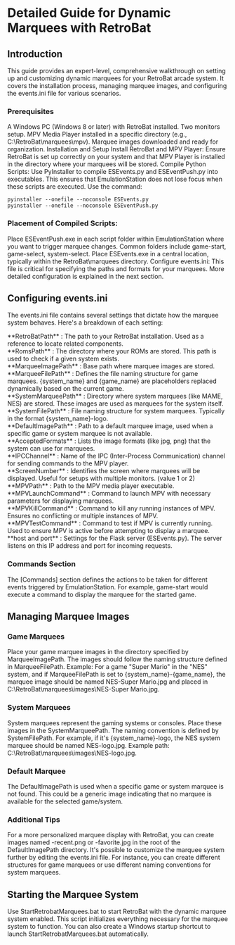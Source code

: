 <h1>Detailed Guide for Dynamic Marquees with RetroBat</h1>
<h2>Introduction</h2>
<p>
This guide provides an expert-level, comprehensive walkthrough on setting up and customizing dynamic marquees for your RetroBat arcade system. It covers the installation process, managing marquee images, and configuring the events.ini file for various scenarios.
</p>
<h3>Prerequisites</h3>
<p>
A Windows PC (Windows 8 or later) with RetroBat installed.
Two monitors setup.
MPV Media Player installed in a specific directory (e.g., C:\RetroBat\marquees\mpv).
Marquee images downloaded and ready for organization.
Installation and Setup
Install RetroBat and MPV Player: Ensure RetroBat is set up correctly on your system and that MPV Player is installed in the directory where your marquees will be stored.
Compile Python Scripts: Use PyInstaller to compile ESEvents.py and ESEventPush.py into executables. This ensures that EmulationStation does not lose focus when these scripts are executed. Use the command:
</p>
<code>pyinstaller --onefile --noconsole ESEvents.py
pyinstaller --onefile --noconsole ESEventPush.py</code>

<h3>Placement of Compiled Scripts:</h3>
<p>
Place ESEventPush.exe in each script folder within EmulationStation where you want to trigger marquee changes. Common folders include game-start, game-select, system-select.
Place ESEvents.exe in a central location, typically within the RetroBat\marquees directory.
Configure events.ini: This file is critical for specifying the paths and formats for your marquees. More detailed configuration is explained in the next section.
</p>

<h2>Configuring events.ini</h2>
<p>
The events.ini file contains several settings that dictate how the marquee system behaves. Here's a breakdown of each setting:
</p>
<p>
**RetroBatPath** : The path to your RetroBat installation. Used as a reference to locate related components.<br>
**RomsPath** : The directory where your ROMs are stored. This path is used to check if a given system exists.<br>
**MarqueeImagePath** : Base path where marquee images are stored.<br>
**MarqueeFilePath** : Defines the file naming structure for game marquees. {system_name} and {game_name} are placeholders replaced dynamically based on the current game.<br>
**SystemMarqueePath** : Directory where system marquees (like MAME, NES) are stored. These images are used as marquees for the system itself.<br>
**SystemFilePath** : File naming structure for system marquees. Typically in the format {system_name}-logo.<br>
**DefaultImagePath** : Path to a default marquee image, used when a specific game or system marquee is not available.<br>
**AcceptedFormats** : Lists the image formats (like jpg, png) that the system can use for marquees.<br>
**IPCChannel** : Name of the IPC (Inter-Process Communication) channel for sending commands to the MPV player.<br>
**ScreenNumber** : Identifies the screen where marquees will be displayed. Useful for setups with multiple monitors. (value 1 or 2)<br>
**MPVPath** : Path to the MPV media player executable.<br>
**MPVLaunchCommand** : Command to launch MPV with necessary parameters for displaying marquees.<br>
**MPVKillCommand** : Command to kill any running instances of MPV. Ensures no conflicting or multiple instances of MPV.<br>
**MPVTestCommand** : Command to test if MPV is currently running. Used to ensure MPV is active before attempting to display a marquee.<br>
**host and port** : Settings for the Flask server (ESEvents.py). The server listens on this IP address and port for incoming requests.<br>
</p>
<h3>Commands Section</h3>
<p>
The [Commands] section defines the actions to be taken for different events triggered by EmulationStation. For example, game-start would execute a command to display the marquee for the started game.
</p>
<h2>Managing Marquee Images</h2>
<h3>Game Marquees</h3>
<p>
Place your game marquee images in the directory specified by MarqueeImagePath. The images should follow the naming structure defined in MarqueeFilePath.
Example: For a game "Super Mario" in the "NES" system, and if MarqueeFilePath is set to {system_name}-{game_name}, the marquee image should be named NES-Super Mario.jpg and placed in C:\RetroBat\marquees\images\NES-Super Mario.jpg.
</p>
<h3>System Marquees</h3>
<p>
System marquees represent the gaming systems or consoles. Place these images in the SystemMarqueePath.
The naming convention is defined by SystemFilePath. For example, if it's {system_name}-logo, the NES system marquee should be named NES-logo.jpg.
Example path: C:\RetroBat\marquees\images\NES-logo.jpg.
</p>
<h3>Default Marquee</h3>
<p>
The DefaultImagePath is used when a specific game or system marquee is not found. This could be a generic image indicating that no marquee is available for the selected game/system.
</p>
<h3>Additional Tips</h3>
<p>
For a more personalized marquee display with RetroBat, you can create images named -recent.png or -favorite.jpg in the root of the DefaultImagePath directory.
It's possible to customize the marquee system further by editing the events.ini file. For instance, you can create different structures for game marquees or use different naming conventions for system marquees.
</p>
<h2>Starting the Marquee System</h2>
<p>
Use StartRetrobatMarquees.bat to start RetroBat with the dynamic marquee system enabled. This script initializes everything necessary for the marquee system to function.
You can also create a Windows startup shortcut to launch StartRetrobatMarquees.bat automatically.
</p>
